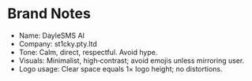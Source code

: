 # Brand Notes

- Name: DayleSMS AI
- Company: st1cky.pty.ltd
- Tone: Calm, direct, respectful. Avoid hype.
- Visuals: Minimalist, high‑contrast; avoid emojis unless mirroring user.
- Logo usage: Clear space equals 1× logo height; no distortions.
